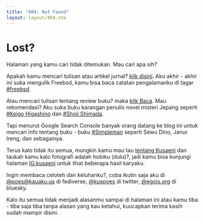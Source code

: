 ```yaml
---
title: "404: Not Found"
layout: layout/404.vto
---
```


# Lost?

Halaman yang kamu cari tidak ditemukan. Mau cari apa sih?

Apakah kamu mencari tulisan atau artikel jurnal? [klik disini](/). Aku akhir - akhir ini suka mengulik Freebsd, kamu bisa baca catatan pengalamanku di tagar [#freebsd](/tags/bsd).

Atau mencari tulisan tentang review buku? maka [klik Baca](/baca). Mau rekomendasi? Aku suka buku karangan penulis novel misteri Jepang seperti [#Keigo Higashino](/tags/Keigo%20Higashino) dan [#Shoji Shimada](/tags/Soji%20Shimada).

Tapi menurut Google Search Console banyak orang datang ke blog ini untuk mencari info tentang buku - buku [#Simpleman](/tags/Simpleman/) seperti Sewu Dino, Janur Ireng, dan sebagainya.

Terus kalo tidak itu semua, mungkin kamu mau tau [tentang Kusaeni](/tentang) dan taukah kamu kalo fotografi adalah hobiku (dulu)?, jadi kamu bisa kunjungi halaman [IG:kusaeni](https://instagram.com/kusaeni) untuk lihat beberapa hasil karyaku.

Ingin membaca celoteh dan keluhanku?, coba ikutin saja aku di [@poes@kauaku.us](https://kauaku.us) di fediverse, [@kuspoes](https://x.com/kuspoes) di twitter, [@egois.org](https://bsky.app/profile/egois.org) di bluesky.

Kalo itu semua tidak menjadi alasanmu sampai di halaman ini atau kamu tiba - tiba saja tiba tanpa alasan yang kau ketahui, kuucapkan terima kasih sudah mampir disini.
